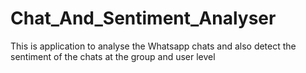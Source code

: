 # Chat_And_Sentiment_Analyser
This is application to analyse the Whatsapp chats  and also detect the sentiment of the  chats at the group and user level
